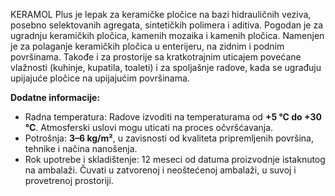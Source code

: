 KERAMOL Plus je lepak za keramičke pločice na bazi hidrauličnih veziva, posebno selektovanih agregata, sintetičkih polimera i aditiva. Pogodan je za ugradnju keramičkih pločica, kamenih mozaika i kamenih pločica. Namenjen je za polaganje keramičkih pločica u enterijeru, na zidnim i podnim površinama. Takođe i za prostorije sa kratkotrajnim uticajem povećane vlažnosti (kuhinje, kupatila, toaleti) i za spoljašnje radove, kada se ugrađuju upijajuće pločice na upijajućim površinama.

**Dodatne informacije:**
- Radna temperatura: Radove izvoditi na temperaturama od **+5 °C do +30 °C**. Atmosferski uslovi mogu uticati na proces očvršćavanja.
- Potrošnja: **3–6 kg/m²**, u zavisnosti od kvaliteta pripremljenih površina, tehnike i načina nanošenja.
- Rok upotrebe i skladištenje: 12 meseci od datuma proizvodnje istaknutog na ambalaži. Čuvati u zatvorenoj i neoštećenoj ambalaži, u suvoj i provetrenoj prostoriji.